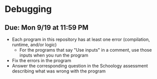 # Debugging

## Due: Mon 9/19 at 11:59 PM

- Each program in this repository has at least one error (compilation, runtime, and/or logic)
  - For the programs that say "Use inputs" in a comment, use those inputs when you run the program
- Fix the errors in the program
- Answer the corresponding question in the Schoology assessment describing what was wrong with the program
